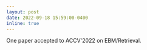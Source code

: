 ```yaml
---
layout: post
date: 2022-09-18 15:59:00-0400
inline: true
---
```


One paper accepted to ACCV'2022 on EBM/Retrieval.
